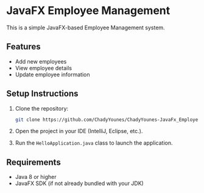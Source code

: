 # JavaFX Employee Management

This is a simple JavaFX-based Employee Management system.

## Features
- Add new employees
- View employee details
- Update employee information

## Setup Instructions
1. Clone the repository:
    ```bash
    git clone https://github.com/ChadyYounes/ChadyYounes-JavaFx_Employee_Management.git
    ```

2. Open the project in your IDE (IntelliJ, Eclipse, etc.).
3. Run the `HelloApplication.java` class to launch the application.

## Requirements
- Java 8 or higher
- JavaFX SDK (if not already bundled with your JDK)
